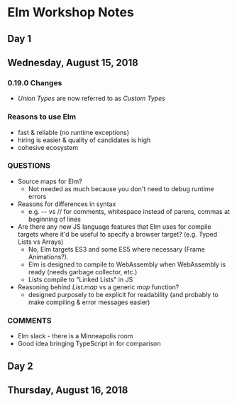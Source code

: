 # Elm Workshop Notes

## Day 1
Wednesday, August 15, 2018
-----------------------------------

### 0.19.0 Changes
* _Union Types_ are now referred to as _Custom Types_

### Reasons to use Elm
* fast & reliable (no runtime exceptions)
* hiring is easier & quality of candidates is high
* cohesive ecosystem

### QUESTIONS
* Source maps for Elm?
  * Not needed as much because you don't need to debug runtime errors
* Reasons for differences in syntax
  * e.g. -- vs // for comments, whitespace instead of parens, commas at beginning of lines
* Are there any new JS language features that Elm uses for compile targets where it'd be useful to specify a browser target? (e.g. Typed Lists vs Arrays)
  * No, Elm targets ES3 and some ES5 where necessary (Frame Animations?).
  * Elm is designed to compile to WebAssembly when WebAssembly is ready (needs garbage collector, etc.)
  * Lists compile to "Linked Lists" in JS
* Reasoning behind _List.map_ vs a generic _map_ function?
  * designed purposely to be explicit for readability (and probably to make compiling & error messages easier)

### COMMENTS
* Elm slack - there is a Minneapolis room
* Good idea bringing TypeScript in for comparison


## Day 2
Thursday, August 16, 2018
-----------------------------------

